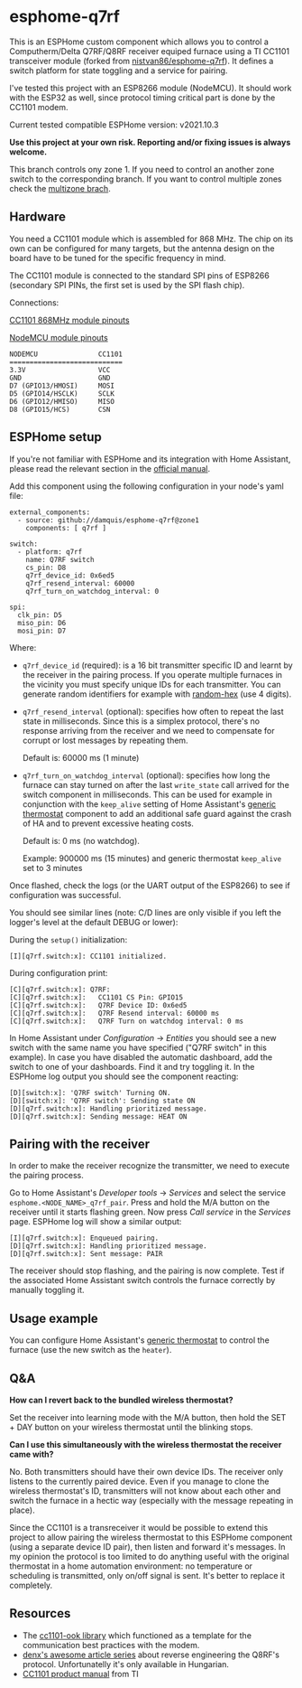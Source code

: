 # esphome-q7rf

This is an ESPHome custom component which allows you to control a Computherm/Delta Q7RF/Q8RF receiver equiped furnace using a TI CC1101 transceiver module (forked from [nistvan86/esphome-q7rf](https://github.com/nistvan86/esphome-q7rf)). It defines a switch platform for state toggling and a service for pairing.

I've tested this project with an ESP8266 module (NodeMCU). It should work with the ESP32 as well, since protocol timing critical part is done by the CC1101 modem.

Current tested compatible ESPHome version: v2021.10.3

**Use this project at your own risk. Reporting and/or fixing issues is always welcome.**

This branch controls ony zone 1. If you need to control an another zone switch to the corresponding branch. If you want to control multiple zones check the [multizone brach](https://github.com/damquis/esphome-q7rf/tree/multizone).

## Hardware
You need a CC1101 module which is assembled for 868 MHz. The chip on its own can be configured for many targets, but the antenna design on the board have to be tuned for the specific frequency in mind.

The CC1101 module is connected to the standard SPI pins of ESP8266 (secondary SPI PINs, the first set is used by the SPI flash chip).

Connections:

[CC1101 868MHz module pinouts](./doc/cc1101-pinout.jpg)

[NodeMCU module pinouts](./doc/nodemcu.jpg)

    NODEMCU               CC1101
    ============================
    3.3V                  VCC
    GND                   GND
    D7 (GPIO13/HMOSI)     MOSI
    D5 (GPIO14/HSCLK)     SCLK
    D6 (GPIO12/HMISO)     MISO
    D8 (GPIO15/HCS)       CSN

## ESPHome setup

If you're not familiar with ESPHome and its integration with Home Assistant, please read the relevant section in the [official manual](https://esphome.io/guides/getting_started_hassio.html).

Add this component using the following configuration in your node's yaml file:

    external_components:
      - source: github://damquis/esphome-q7rf@zone1
        components: [ q7rf ]

    switch:
      - platform: q7rf
        name: Q7RF switch
        cs_pin: D8
        q7rf_device_id: 0x6ed5
        q7rf_resend_interval: 60000
        q7rf_turn_on_watchdog_interval: 0

    spi:
      clk_pin: D5
      miso_pin: D6
      mosi_pin: D7

Where:
* `q7rf_device_id` (required): is a 16 bit transmitter specific ID and learnt by the receiver in the pairing process. If you operate multiple furnaces in the vicinity you must specify unique IDs for each transmitter. You can generate random identifiers for example with [random-hex](https://www.browserling.com/tools/random-hex) (use 4 digits).

* `q7rf_resend_interval` (optional): specifies how often to repeat the last state in milliseconds. Since this is a simplex protocol, there's no response arriving from the receiver and we need to compensate for corrupt or lost messages by repeating them.

  Default is: 60000 ms (1 minute)

* `q7rf_turn_on_watchdog_interval` (optional): specifies how long the furnace can stay turned on after the last `write_state` call arrived for the switch component in milliseconds. This can be used for example in conjunction with the `keep_alive` setting of Home Assistant's [generic thermostat](https://www.home-assistant.io/integrations/generic_thermostat/) component to add an additional safe guard against the crash of HA and to prevent excessive heating costs.

  Default is: 0 ms (no watchdog).

  Example: 900000 ms (15 minutes) and generic thermostat `keep_alive` set to 3 minutes

Once flashed, check the logs (or the UART output of the ESP8266) to see if configuration was successful.

You should see similar lines (note: C/D lines are only visible if you left the logger's level at the default DEBUG or lower):

During the `setup()` initialization:

    [I][q7rf.switch:x]: CC1101 initialized.

During configuration print:

    [C][q7rf.switch:x]: Q7RF:
    [C][q7rf.switch:x]:   CC1101 CS Pin: GPIO15
    [C][q7rf.switch:x]:   Q7RF Device ID: 0x6ed5
    [C][q7rf.switch:x]:   Q7RF Resend interval: 60000 ms
    [C][q7rf.switch:x]:   Q7RF Turn on watchdog interval: 0 ms

In Home Assistant under _Configuration_ → _Entities_ you should see a new switch with the same name you have specified ("Q7RF switch" in this example). In case you have disabled the automatic dashboard, add the switch to one of your dashboards. Find it and try toggling it. In the ESPHome log output you should see the component reacting:

    [D][switch:x]: 'Q7RF switch' Turning ON.
    [D][switch:x]: 'Q7RF switch': Sending state ON
    [D][q7rf.switch:x]: Handling prioritized message.
    [D][q7rf.switch:x]: Sending message: HEAT ON

## Pairing with the receiver

In order to make the receiver recognize the transmitter, we need to execute the pairing process.

Go to Home Assistant's _Developer tools_ → _Services_ and select the service `esphome.<NODE_NAME>_q7rf_pair`. Press and hold the M/A button on the receiver until it starts flashing green. Now press _Call service_ in the _Services_ page. ESPHome log will show a similar output:

    [I][q7rf.switch:x]: Enqueued pairing.
    [D][q7rf.switch:x]: Handling prioritized message.
    [D][q7rf.switch:x]: Sent message: PAIR

The receiver should stop flashing, and the pairing is now complete. Test if the associated Home Assistant switch controls the furnace correctly by manually toggling it.

## Usage example

You can configure Home Assistant's [generic thermostat](https://www.home-assistant.io/integrations/generic_thermostat/) to control the furnace (use the new switch as the `heater`).

## Q&A

**How can I revert back to the bundled wireless thermostat?**

Set the receiver into learning mode with the M/A button, then hold the SET + DAY button on your wireless thermostat until the blinking stops.

**Can I use this simultaneously with the wireless thermostat the receiver came with?**

No. Both transmitters should have their own device IDs. The receiver only listens to the currently paired device. Even if you manage to clone the wireless thermostat's ID, transmitters will not know about each other and switch the furnace in a hectic way (especially with the message repeating in place).

Since the CC1101 is a transreceiver it would be possible to extend this project to allow pairing the wireless thermostat to this ESPHome component (using a separate device ID pair), then listen and forward it's messages. In my opinion the protocol is too limited to do anything useful with the original thermostat in a home automation environment: no temperature or scheduling is transmitted, only on/off signal is sent. It's better to replace it completely.

## Resources

* The [cc1101-ook library](https://github.com/martyrs/cc1101-ook) which functioned as a template for the communication best practices with the modem.
* [denx's awesome article series](https://ardu.blog.hu/2019/04/17/computherm_q8rf_uj_kihivas_part) about reverse engineering the Q8RF's protocol. Unfortunatelly it's only
  available in Hungarian.
* [CC1101 product manual](http://www.ti.com/lit/ds/symlink/cc1101.pdf) from TI

